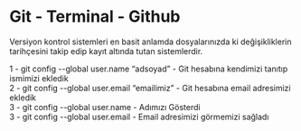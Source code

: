 # Git - Terminal - Github

Versiyon kontrol sistemleri en basit anlamda dosyalarınızda ki değişikliklerin tarihçesini takip edip kayıt altında tutan sistemlerdir.

1 - git config --global user.name “adsoyad”	    - Git hesabına kendimizi tanıtıp ismimizi ekledik <br/>
2 - git config --global user.email “emailimiz”	- Git hesabına email adresimizi ekledik <br/>
3 - git config --global user.name			          - Adımızı Gösterdi <br/>
3 - git config --global user.email			        - Email adresimizi görmemizi sağladı <br/>
